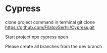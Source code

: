 # Cypress

clone project command in terminal
git clone https://github.com/FilatovSerhii/Cypress.git

Start project
npx cypress open

Please create all branches from the dev branch
